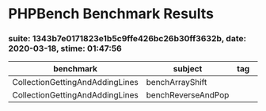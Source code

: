 PHPBench Benchmark Results
==========================

### suite: 1343b7e0171823e1b5c9ffe426bc26b30ff3632b, date: 2020-03-18, stime: 01:47:56

benchmark | subject | tag | groups | params | revs | its | mem_peak | best | mean | mode | worst | stdev | rstdev | diff
 --- | --- | --- | --- | --- | --- | --- | --- | --- | --- | --- | --- | --- | --- | --- 
CollectionGettingAndAddingLines | benchArrayShift |  |  | [] | 4000 | 10 | 4,519,760b | 0.006049s | 0.006245s | 0.006295s | 0.006419s | 0.000115s | 1.84% | 8.65x
CollectionGettingAndAddingLines | benchReverseAndPop |  |  | [] | 4000 | 10 | 4,519,824b | 0.000700s | 0.000722s | 0.000726s | 0.000740s | 0.000013s | 1.75% | 1.00x

